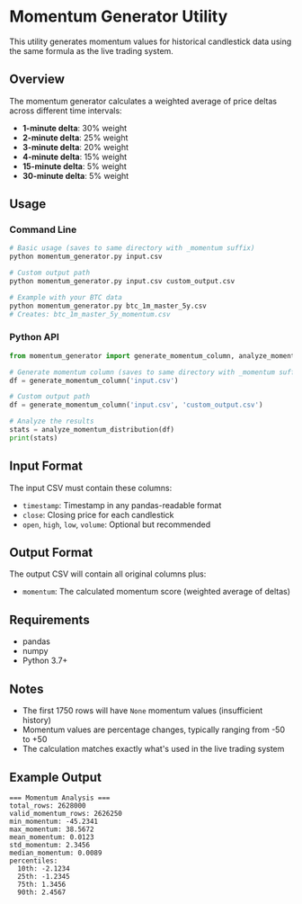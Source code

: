 # Momentum Generator Utility

This utility generates momentum values for historical candlestick data using the same formula as the live trading system.

## Overview

The momentum generator calculates a weighted average of price deltas across different time intervals:
- **1-minute delta**: 30% weight
- **2-minute delta**: 25% weight  
- **3-minute delta**: 20% weight
- **4-minute delta**: 15% weight
- **15-minute delta**: 5% weight
- **30-minute delta**: 5% weight

## Usage

### Command Line

```bash
# Basic usage (saves to same directory with _momentum suffix)
python momentum_generator.py input.csv

# Custom output path
python momentum_generator.py input.csv custom_output.csv

# Example with your BTC data
python momentum_generator.py btc_1m_master_5y.csv
# Creates: btc_1m_master_5y_momentum.csv
```

### Python API

```python
from momentum_generator import generate_momentum_column, analyze_momentum_distribution

# Generate momentum column (saves to same directory with _momentum suffix)
df = generate_momentum_column('input.csv')

# Custom output path
df = generate_momentum_column('input.csv', 'custom_output.csv')

# Analyze the results
stats = analyze_momentum_distribution(df)
print(stats)
```

## Input Format

The input CSV must contain these columns:
- `timestamp`: Timestamp in any pandas-readable format
- `close`: Closing price for each candlestick
- `open`, `high`, `low`, `volume`: Optional but recommended

## Output Format

The output CSV will contain all original columns plus:
- `momentum`: The calculated momentum score (weighted average of deltas)

## Requirements

- pandas
- numpy
- Python 3.7+

## Notes

- The first 1750 rows will have `None` momentum values (insufficient history)
- Momentum values are percentage changes, typically ranging from -50 to +50
- The calculation matches exactly what's used in the live trading system

## Example Output

```
=== Momentum Analysis ===
total_rows: 2628000
valid_momentum_rows: 2626250
min_momentum: -45.2341
max_momentum: 38.5672
mean_momentum: 0.0123
std_momentum: 2.3456
median_momentum: 0.0089
percentiles:
  10th: -2.1234
  25th: -1.2345
  75th: 1.3456
  90th: 2.4567
``` 